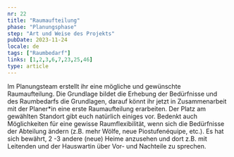 ```yaml
---
nr: 22
title: "Raumaufteilung"
phase: "Planungsphase"
step: "Art und Weise des Projekts"
pubDate: 2023-11-24
locale: de
tags: ["Raumbedarf"]
links: [1,2,3,6,7,23,25,46]
type: article
---
```


Im Planungsteam erstellt ihr eine mögliche und gewünschte Raumaufteilung. Die Grundlage bildet die Erhebung der Bedürfnisse und des Raumbedarfs die Grundlagen, darauf könnt ihr jetzt in Zusammenarbeit mit der Planer\*in eine erste Raumaufteilung erarbeiten. Der Platz am gewählten Standort gibt euch natürlich einiges vor. Bedenkt auch Möglichkeiten für eine gewisse Raumflexibilität, wenn sich die Bedürfnisse der Abteilung ändern (z.B. mehr Wölfe, neue Piostufenéquipe, etc.). Es hat sich bewährt, 2 -3 andere (neue) Heime anzusehen und dort z.B. mit Leitenden und der Hauswartin über Vor- und Nachteile zu sprechen.
